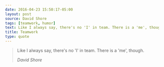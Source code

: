 ```yaml
---
date: 2016-04-23 15:50:17-05:00
layout: post
source: David Shore
tags: [teamwork, humor]
text: Like I always say, there's no 'I' in team. There is a 'me', though.
title: Teamwork
type: quote
---
```

> Like I always say, there's no 'I' in team. There is a 'me', though.
> 
> <cite>David Shore</cite>